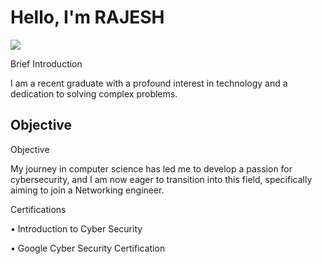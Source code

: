 # Hello, I'm RAJESH
<a href="https://linkedin.com"><img src="https://img.shields.io/badge/-LinkedIn-0072b1?&style=for-the-badge&logo=linkedin&logoColor=white" /></a>

Brief Introduction

I am a recent graduate with a profound interest in technology and a dedication to solving complex problems.

## Objective
Objective 

My journey in computer science has led me to develop a passion for cybersecurity, and I am now eager to transition into this field, specifically aiming to join a Networking engineer.
  
Certifications

•	Introduction to Cyber Security

•	Google Cyber Security Certification
